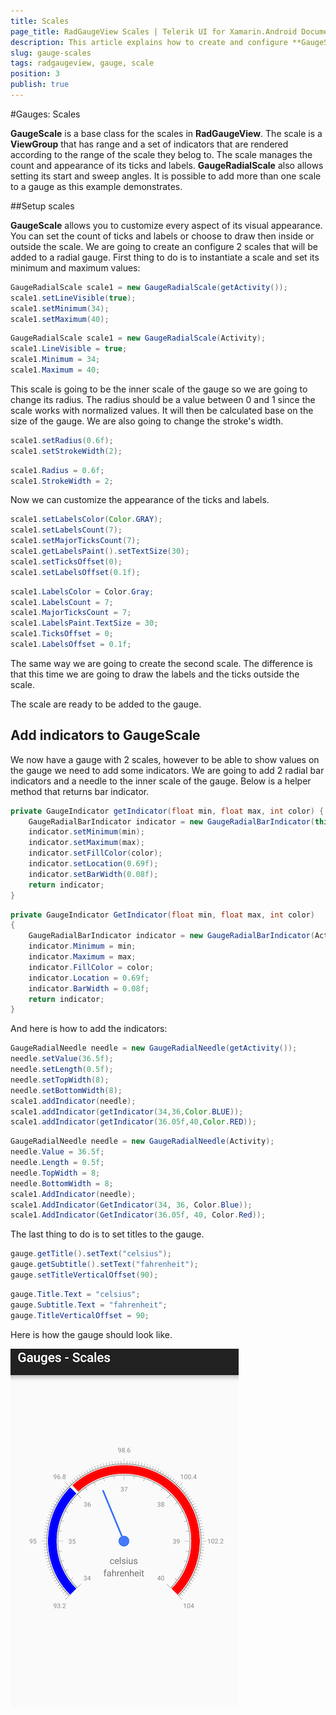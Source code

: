 ```yaml
---
title: Scales
page_title: RadGaugeView Scales | Telerik UI for Xamarin.Android Documentation
description: This article explains how to create and configure **GaugeScale** instances.
slug: gauge-scales
tags: radgaugeview, gauge, scale
position: 3
publish: true
---
```


#Gauges: Scales

**GaugeScale** is a base class for the scales in **RadGaugeView**. The scale is a **ViewGroup** that has range and a set of indicators that are rendered according to the range of the scale they belog to. The scale manages the count and appearance of its ticks and labels. **GaugeRadialScale** also allows setting its start and sweep angles. It is possible to add more than one scale to a gauge as this example demonstrates.

##Setup scales

**GaugeScale** allows you to customize every aspect of its visual appearance. You can set the count of ticks and labels or choose to draw then inside or outside the scale. We are going to create an configure 2 scales that will be added to a radial gauge. First thing to do is to instantiate a scale and set its minimum and maximum values:

```Java
GaugeRadialScale scale1 = new GaugeRadialScale(getActivity());
scale1.setLineVisible(true);
scale1.setMinimum(34);
scale1.setMaximum(40);
```
```C#
GaugeRadialScale scale1 = new GaugeRadialScale(Activity);
scale1.LineVisible = true;
scale1.Minimum = 34;
scale1.Maximum = 40;
```

This scale is going to be the inner scale of the gauge so we are going to change its radius. The radius should be a value between 0 and 1 since the scale works with normalized values. It will then be calculated base on the size of the gauge. We are also going to change the stroke's width.

```Java
scale1.setRadius(0.6f);
scale1.setStrokeWidth(2);
```
```C#
scale1.Radius = 0.6f;
scale1.StrokeWidth = 2;
```

Now we can customize the appearance of the ticks and labels.

```Java
scale1.setLabelsColor(Color.GRAY);
scale1.setLabelsCount(7);
scale1.setMajorTicksCount(7);
scale1.getLabelsPaint().setTextSize(30);
scale1.setTicksOffset(0);
scale1.setLabelsOffset(0.1f);
```
```C#
scale1.LabelsColor = Color.Gray;
scale1.LabelsCount = 7;
scale1.MajorTicksCount = 7;
scale1.LabelsPaint.TextSize = 30;
scale1.TicksOffset = 0;
scale1.LabelsOffset = 0.1f;
```

The same way we are going to create the second scale. The difference is that this time we are going to draw the labels and the ticks outside the scale.

<snippet id='radial-scale-config2' />

The scale are ready to be added to the gauge.

<snippet id='add-scales-to-gauge' />

## Add indicators to GaugeScale

We now have a gauge with 2 scales, however to be able to show values on the gauge we need to add some indicators. We are going to add 2 radial bar indicators and a needle to the inner scale of the gauge. Below is a helper method that returns bar indicator.

```Java
private GaugeIndicator getIndicator(float min, float max, int color) {
    GaugeRadialBarIndicator indicator = new GaugeRadialBarIndicator(this.getActivity());
    indicator.setMinimum(min);
    indicator.setMaximum(max);
    indicator.setFillColor(color);
    indicator.setLocation(0.69f);
    indicator.setBarWidth(0.08f);
    return indicator;
}
```
```C#
private GaugeIndicator GetIndicator(float min, float max, int color)
{
    GaugeRadialBarIndicator indicator = new GaugeRadialBarIndicator(Activity);
    indicator.Minimum = min;
    indicator.Maximum = max;
    indicator.FillColor = color;
    indicator.Location = 0.69f;
    indicator.BarWidth = 0.08f;
    return indicator;
}
```

And here is how to add the indicators:

```Java
GaugeRadialNeedle needle = new GaugeRadialNeedle(getActivity());
needle.setValue(36.5f);
needle.setLength(0.5f);
needle.setTopWidth(8);
needle.setBottomWidth(8);
scale1.addIndicator(needle);
scale1.addIndicator(getIndicator(34,36,Color.BLUE));
scale1.addIndicator(getIndicator(36.05f,40,Color.RED));
```
```C#
GaugeRadialNeedle needle = new GaugeRadialNeedle(Activity);
needle.Value = 36.5f;
needle.Length = 0.5f;
needle.TopWidth = 8;
needle.BottomWidth = 8;
scale1.AddIndicator(needle);
scale1.AddIndicator(GetIndicator(34, 36, Color.Blue));
scale1.AddIndicator(GetIndicator(36.05f, 40, Color.Red));
```

The last thing to do is to set titles to the gauge.

```Java
gauge.getTitle().setText("celsius");
gauge.getSubtitle().setText("fahrenheit");
gauge.setTitleVerticalOffset(90);
```
```C#
gauge.Title.Text = "celsius";
gauge.Subtitle.Text = "fahrenheit";
gauge.TitleVerticalOffset = 90;
```

Here is how the gauge should look like.

![TelerikUI-Gauges-Scales](images/gauges-scales.png "RadRadialGaugeView with two scales.")


